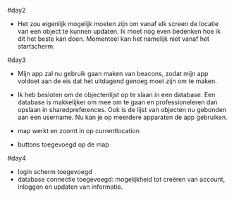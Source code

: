 #day2

- Het zou eigenlijk mogelijk moeten zijn om vanaf elk screen de locatie van een object te kunnen updaten. Ik moet nog even bedenken hoe ik dit het beste kan doen. Momenteel kan het namelijk niet vanaf het startscherm. 

#day3

- Mijn app zal nu gebruik gaan maken van beacons, zodat mijn app voldoet aan de eis dat het uitdagend genoeg moet zijn om te maken.

- Ik heb besloten om de objectenlijst op te slaan in een database. Een database is makkelijker om mee om te gaan en professioneleren dan opslaan in sharedpreferences. Ook is de lijst van objecten nu gebonden aan een username. Nu kan je op meerdere apparaten de app gebruiken.

- map werkt en zoomt in op currentlocation
- buttons toegevoegd op de map


#day4

- login scherm toegevoegd
- database connectie toegevoegd: mogelijkheid tot creëren van account, inloggen en updaten van informatie.



